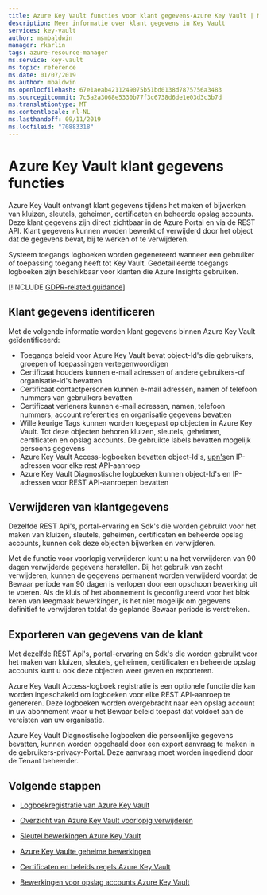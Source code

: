 ```yaml
---
title: Azure Key Vault functies voor klant gegevens-Azure Key Vault | Microsoft Docs
description: Meer informatie over klant gegevens in Key Vault
services: key-vault
author: msmbaldwin
manager: rkarlin
tags: azure-resource-manager
ms.service: key-vault
ms.topic: reference
ms.date: 01/07/2019
ms.author: mbaldwin
ms.openlocfilehash: 67e1aeab4211249075b51bd0138d7875756a3483
ms.sourcegitcommit: 7c5a2a3068e5330b77f3c6738d6de1e03d3c3b7d
ms.translationtype: MT
ms.contentlocale: nl-NL
ms.lasthandoff: 09/11/2019
ms.locfileid: "70883318"
---
```

# <a name="azure-key-vault-customer-data-features"></a>Azure Key Vault klant gegevens functies

Azure Key Vault ontvangt klant gegevens tijdens het maken of bijwerken van kluizen, sleutels, geheimen, certificaten en beheerde opslag accounts. Deze klant gegevens zijn direct zichtbaar in de Azure Portal en via de REST API. Klant gegevens kunnen worden bewerkt of verwijderd door het object dat de gegevens bevat, bij te werken of te verwijderen.

Systeem toegangs logboeken worden gegenereerd wanneer een gebruiker of toepassing toegang heeft tot Key Vault. Gedetailleerde toegangs logboeken zijn beschikbaar voor klanten die Azure Insights gebruiken.

[!INCLUDE [GDPR-related guidance](../../includes/gdpr-intro-sentence.md)]

## <a name="identifying-customer-data"></a>Klant gegevens identificeren

Met de volgende informatie worden klant gegevens binnen Azure Key Vault geïdentificeerd:

- Toegangs beleid voor Azure Key Vault bevat object-Id's die gebruikers, groepen of toepassingen vertegenwoordigen
- Certificaat houders kunnen e-mail adressen of andere gebruikers-of organisatie-id's bevatten
- Certificaat contactpersonen kunnen e-mail adressen, namen of telefoon nummers van gebruikers bevatten
- Certificaat verleners kunnen e-mail adressen, namen, telefoon nummers, account referenties en organisatie gegevens bevatten
- Wille keurige Tags kunnen worden toegepast op objecten in Azure Key Vault. Tot deze objecten behoren kluizen, sleutels, geheimen, certificaten en opslag accounts. De gebruikte labels bevatten mogelijk persoons gegevens
- Azure Key Vault Access-logboeken bevatten object-Id's, [upn's](../active-directory/hybrid/plan-connect-userprincipalname.md)en IP-adressen voor elke rest API-aanroep
- Azure Key Vault Diagnostische logboeken kunnen object-Id's en IP-adressen voor REST API-aanroepen bevatten

## <a name="deleting-customer-data"></a>Verwijderen van klantgegevens

Dezelfde REST Api's, portal-ervaring en Sdk's die worden gebruikt voor het maken van kluizen, sleutels, geheimen, certificaten en beheerde opslag accounts, kunnen ook deze objecten bijwerken en verwijderen.

Met de functie voor voorlopig verwijderen kunt u na het verwijderen van 90 dagen verwijderde gegevens herstellen. Bij het gebruik van zacht verwijderen, kunnen de gegevens permanent worden verwijderd voordat de Bewaar periode van 90 dagen is verlopen door een opschoon bewerking uit te voeren. Als de kluis of het abonnement is geconfigureerd voor het blok keren van leegmaak bewerkingen, is het niet mogelijk om gegevens definitief te verwijderen totdat de geplande Bewaar periode is verstreken.

## <a name="exporting-customer-data"></a>Exporteren van gegevens van de klant

Met dezelfde REST Api's, portal-ervaring en Sdk's die worden gebruikt voor het maken van kluizen, sleutels, geheimen, certificaten en beheerde opslag accounts kunt u ook deze objecten weer geven en exporteren.

Azure Key Vault Access-logboek registratie is een optionele functie die kan worden ingeschakeld om logboeken voor elke REST API-aanroep te genereren. Deze logboeken worden overgebracht naar een opslag account in uw abonnement waar u het Bewaar beleid toepast dat voldoet aan de vereisten van uw organisatie.

Azure Key Vault Diagnostische logboeken die persoonlijke gegevens bevatten, kunnen worden opgehaald door een export aanvraag te maken in de gebruikers-privacy-Portal. Deze aanvraag moet worden ingediend door de Tenant beheerder.

## <a name="next-steps"></a>Volgende stappen

- [Logboekregistratie van Azure Key Vault](key-vault-logging.md)

- [Overzicht van Azure Key Vault voorlopig verwijderen](key-vault-soft-delete-cli.md)

- [Sleutel bewerkingen Azure Key Vault](https://docs.microsoft.com/rest/api/keyvault/key-operations)

- [Azure Key Vaulte geheime bewerkingen](https://docs.microsoft.com/rest/api/keyvault/secret-operations)

- [Certificaten en beleids regels Azure Key Vault](https://docs.microsoft.com/rest/api/keyvault/certificates-and-policies)

- [Bewerkingen voor opslag accounts Azure Key Vault](https://docs.microsoft.com/rest/api/keyvault/storage-account-key-operations)

